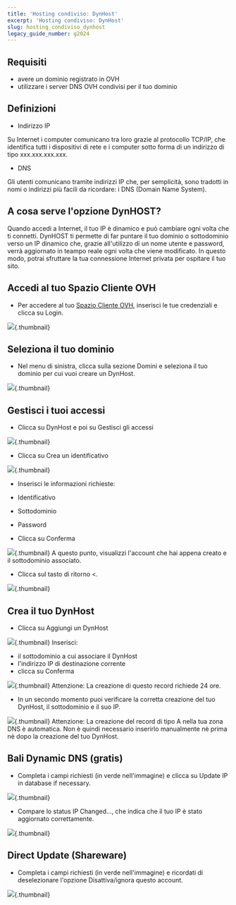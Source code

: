 ```yaml
---
title: 'Hosting condiviso: DynHost'
excerpt: 'Hosting condiviso: DynHost'
slug: hosting_condiviso_dynhost
legacy_guide_number: g2024
---
```



## Requisiti

- avere un dominio registrato in OVH
- utilizzare i server DNS OVH condivisi per il tuo dominio




## Definizioni

- Indirizzo IP

Su Internet i computer comunicano tra loro grazie al protocollo TCP/IP, che identifica tutti i dispositivi di rete e i computer sotto forma di un indirizzo di tipo xxx.xxx.xxx.xxx.


- DNS

Gli utenti comunicano tramite indirizzi IP che, per semplicità, sono tradotti in nomi o indirizzi più facili da ricordare: i DNS (Domain Name System).


## A cosa serve l'opzione DynHOST?
Quando accedi a Internet, il tuo IP è dinamico e può cambiare ogni volta che ti connetti.
DynHOST ti permette di far puntare il tuo dominio o sottodominio verso un IP dinamico che, grazie all'utilizzo di un nome utente e password, verrà aggiornato in teampo reale ogni volta che viene modificato.
In questo modo, potrai sfruttare la tua connessione Internet privata per ospitare il tuo sito.


## Accedi al tuo Spazio Cliente OVH

- Per accedere al tuo [Spazio Cliente OVH](https://www.ovh.com/manager/web), inserisci le tue credenziali e clicca su Login.



![](images/img_3443.jpg){.thumbnail}


## Seleziona il tuo dominio

- Nel menu di sinistra, clicca sulla sezione Domini e seleziona il tuo dominio per cui vuoi creare un DynHost.



![](images/img_3444.jpg){.thumbnail}


## Gestisci i tuoi accessi

- Clicca su DynHost e poi su Gestisci gli accessi



![](images/img_3458.jpg){.thumbnail}

- Clicca su Crea un identificativo



![](images/img_3459.jpg){.thumbnail}

- Inserisci le informazioni richieste:

- Identificativo
- Sottodominio
- Password

- Clicca su Conferma



![](images/img_3461.jpg){.thumbnail}
A questo punto, visualizzi l'account che hai appena creato e il sottodominio associato.

- Clicca sul tasto di ritorno <.



![](images/img_3463.jpg){.thumbnail}


## Crea il tuo DynHost

- Clicca su Aggiungi un DynHost



![](images/img_3464.jpg){.thumbnail}
Inserisci:

- il sottodominio a cui associare il DynHost
- l'indirizzo IP di destinazione corrente
- clicca su Conferma



![](images/img_3465.jpg){.thumbnail}
Attenzione:
La creazione di questo record richiede 24 ore.

- In un secondo momento puoi verificare la corretta creazione del tuo DynHost, il sottodominio e il suo IP.



![](images/img_3470.jpg){.thumbnail}
Attenzione:
La creazione del record di tipo A nella tua zona DNS è automatica. Non è quindi necessario inserirlo manualmente nè prima nè dopo la creazione del tuo DynHost.


## Bali Dynamic DNS (gratis)

- Completa i campi richiesti (in verde nell'immagine) e clicca su Update IP in database if necessary.



![](images/img_3477.jpg){.thumbnail}

- Compare lo status IP Changed..., che indica che il tuo IP è stato aggiornato correttamente.



![](images/img_3478.jpg){.thumbnail}


## Direct Update (Shareware)

- Completa i campi richiesti (in verde nell'immagine) e ricordati di deselezionare l'opzione Disattiva/ignora questo account.



![](images/img_3480.jpg){.thumbnail}

